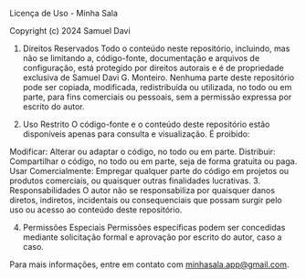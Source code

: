Licença de Uso - Minha Sala

Copyright (c) 2024 Samuel Davi

1. Direitos Reservados
Todo o conteúdo neste repositório, incluindo, mas não se limitando a, código-fonte, documentação e arquivos de configuração, está protegido por direitos autorais e é de propriedade exclusiva de Samuel Davi G. Monteiro. Nenhuma parte deste repositório pode ser copiada, modificada, redistribuída ou utilizada, no todo ou em parte, para fins comerciais ou pessoais, sem a permissão expressa por escrito do autor.

2. Uso Restrito
O código-fonte e o conteúdo deste repositório estão disponíveis apenas para consulta e visualização. É proibido:

Modificar: Alterar ou adaptar o código, no todo ou em parte.
Distribuir: Compartilhar o código, no todo ou em parte, seja de forma gratuita ou paga.
Usar Comercialmente: Empregar qualquer parte do código em projetos ou produtos comerciais, ou quaisquer outras finalidades lucrativas.
3. Responsabilidades
O autor não se responsabiliza por quaisquer danos diretos, indiretos, incidentais ou consequenciais que possam surgir pelo uso ou acesso ao conteúdo deste repositório.

4. Permissões Especiais
Permissões específicas podem ser concedidas mediante solicitação formal e aprovação por escrito do autor, caso a caso.

Para mais informações, entre em contato com minhasala.app@gmail.com.

